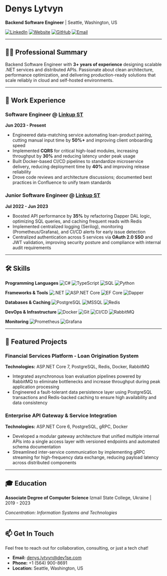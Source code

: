# Denys Lytvyn

**Backend Software Engineer** | Seattle, Washington, US

[![LinkedIn](https://img.shields.io/badge/LinkedIn-0077B5?style=for-the-badge&logo=linkedin&logoColor=white)](https://linkedin.com/in/denys-lytvyn)
[![Website](https://img.shields.io/badge/Website-000000?style=for-the-badge&logo=About.me&logoColor=white)](https://dev1se.com)
[![GitHub](https://img.shields.io/badge/GitHub-100000?style=for-the-badge&logo=github&logoColor=white)](https://github.com/dev1se-dev)
[![Email](https://img.shields.io/badge/Email-D14836?style=for-the-badge&logo=gmail&logoColor=white)](mailto:denys.lytvyn@dev1se.com)

---

## 👨‍💻 Professional Summary

Backend Software Engineer with **3+ years of experience** designing scalable .NET services and distributed APIs. Passionate about clean architecture, performance optimization, and delivering production-ready solutions that scale reliably in cloud and self-hosted environments.

---

## 💼 Work Experience

### Software Engineer @ [Linkup ST](https://www.linkedin.com/company/linkup-studio)
**Jun 2023 - Present**

- Engineered data-matching service automating loan-product pairing, cutting manual input time by **50%+** and improving client onboarding speed
- Implemented **CQRS** for critical high-load modules, increasing throughput by **30%** and reducing latency under peak usage
- Built Docker-based CI/CD pipelines to standardize microservice delivery, reducing deployment time by **40%** and improving release reliability
- Drove code reviews and architecture discussions; documented best practices in Confluence to unify team standards

### Junior Software Engineer @ [Linkup ST](https://www.linkedin.com/company/linkup-studio)
**Jul 2022 - Jun 2023**

- Boosted API performance by **35%** by refactoring Dapper DAL logic, optimizing SQL queries, and caching frequent reads with Redis
- Implemented centralized logging (Serilog), monitoring (Prometheus/Grafana), and CI/CD alerts for early issue detection
- Centralized authentication across 5 services via **OAuth 2.0 SSO** and JWT validation, improving security posture and compliance with internal audit requirements

---

## 🛠️ Skills

**Programming Languages**
![C#](https://img.shields.io/badge/-C%23-239120?style=for-the-badge&logo=csharp&logoColor=white)
![TypeScript](https://img.shields.io/badge/-TypeScript-3178C6?style=for-the-badge&logo=typescript&logoColor=white)
![SQL](https://img.shields.io/badge/-SQL-4479A1?style=for-the-badge&logo=postgresql&logoColor=white)
![Python](https://img.shields.io/badge/-Python-3776AB?style=for-the-badge&logo=python&logoColor=white)

**Frameworks & Tools**
![.NET](https://img.shields.io/badge/-.NET_6%2F7%2F8-512BD4?style=for-the-badge&logo=dotnet&logoColor=white)
![ASP.NET Core](https://img.shields.io/badge/-ASP.NET_Core-512BD4?style=for-the-badge&logo=dotnet&logoColor=white)
![EF Core](https://img.shields.io/badge/-EF_Core-512BD4?style=for-the-badge&logo=dotnet&logoColor=white)
![Dapper](https://img.shields.io/badge/-Dapper-0C2233?style=for-the-badge&logo=nuget&logoColor=white)

**Databases & Caching**
![PostgreSQL](https://img.shields.io/badge/-PostgreSQL-4169E1?style=for-the-badge&logo=postgresql&logoColor=white)
![MSSQL](https://img.shields.io/badge/-MS_SQL_Server-CC2927?style=for-the-badge&logo=microsoft-sql-server&logoColor=white)
![Redis](https://img.shields.io/badge/-Redis-DC382D?style=for-the-badge&logo=redis&logoColor=white)

**DevOps & Infrastructure**
![Docker](https://img.shields.io/badge/-Docker-2496ED?style=for-the-badge&logo=docker&logoColor=white)
![Git](https://img.shields.io/badge/-Git-F05032?style=for-the-badge&logo=git&logoColor=white)
![CI/CD](https://img.shields.io/badge/-CI%2FCD-007EC6?style=for-the-badge&logo=githubactions&logoColor=white)
![RabbitMQ](https://img.shields.io/badge/-RabbitMQ-FF6600?style=for-the-badge&logo=rabbitmq&logoColor=white)

**Monitoring**
![Prometheus](https://img.shields.io/badge/-Prometheus-E6522C?style=for-the-badge&logo=prometheus&logoColor=white)
![Grafana](https://img.shields.io/badge/-Grafana-F46800?style=for-the-badge&logo=grafana&logoColor=white)

---

## 🚀 Featured Projects

### Financial Services Platform - Loan Origination System
**Technologies:** ASP.NET Core 7, PostgreSQL, Redis, Docker, RabbitMQ

- Integrated asynchronous loan evaluation pipelines powered by RabbitMQ to eliminate bottlenecks and increase throughput during peak application processing
- Engineered a fault-tolerant data persistence layer using PostgreSQL transactions and Redis-backed caching to ensure high availability and data consistency

### Enterprise API Gateway & Service Integration
**Technologies:** ASP.NET Core 6, PostgreSQL, gRPC, Docker

- Developed a modular gateway architecture that unified multiple internal APIs into a single access layer with versioned endpoints and automated schema documentation
- Streamlined inter-service communication by implementing gRPC streaming for high-frequency data exchange, reducing payload latency across distributed components

---

## 🎓 Education

**Associate Degree of Computer Science**
Izmail State College, Ukraine | 2019 - 2023

*Concentration: Information Systems and Technologies*

---

## 📫 Get In Touch

Feel free to reach out for collaboration, consulting, or just a tech chat!

- **Email:** [denys.lytvyn@dev1se.com](mailto:denys.lytvyn@dev1se.com)
- **Phone:** +1 (564) 900-8691
- **Location:** Seattle, Washington, US
